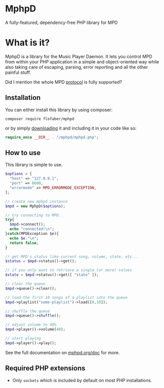# MphpD
A fully-featured, dependency-free PHP library for MPD

# What is it?
MphpD is a library for the Music Player Daemon. It lets you control MPD from within your PHP application in a simple and object-oriented way while also taking care of escaping, parsing, error reporting and all the other painful stuff.

Did I mention the whole MPD [protocol](https://mpd.readthedocs.io/en/latest/protocol.html) is fully supported?

## Installation
You can either install this library by using composer:
```
composer require flofaber/mphpd
```
or by simply [downloading](https://github.com/FloFaber/mphpd/releases) it and including it in your code like so:
```PHP
require_once __DIR__ . "/mphpd/mphpd.php";
```

## How to use

This library is simple to use.

```PHP
$options = [
  "host" => "127.0.0.1",
  "port" => 6600,
  "errormode" => MPD_ERRORMODE_EXCEPTION,
];

// create new mphpd instance
$mpd = new MphpD($options);

// try connecting to MPD.
try{
  $mpd->connect();
  echo "connected!\n";
}catch(MPDException $e){
  echo $e."\n";
  return false;
}

// get MPD's status like current song, volume, state, etc...
$status = $mpd->status()->get();

// if you only want to retrieve a single (or more) values
$state = $mpd->status()->get([ "state" ]);

// clear the queue
$mpd->queue()->clear();

// load the first 10 songs of a playlist into the queue
$mpd->playlist("some-playlist")->load([0,10]);

// shuffle the queue
$mpd->queue()->shuffle();

// adjust volume to 40%
$mpd->player()->volume(40);

// start playing
$mpd->player()->play();
```

See the full documentation on [mphpd.org/doc](https://mphpd.org/doc) for more.


## Required PHP extensions
* Only `sockets` which is included by default on most PHP installations.
